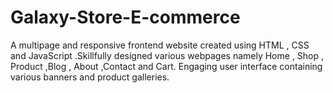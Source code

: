 # Galaxy-Store-E-commerce
A multipage and responsive frontend website created using HTML , CSS and JavaScript .Skillfully designed various webpages namely Home , Shop , Product ,Blog , About ,Contact and Cart. Engaging user interface containing various banners and product galleries.   
